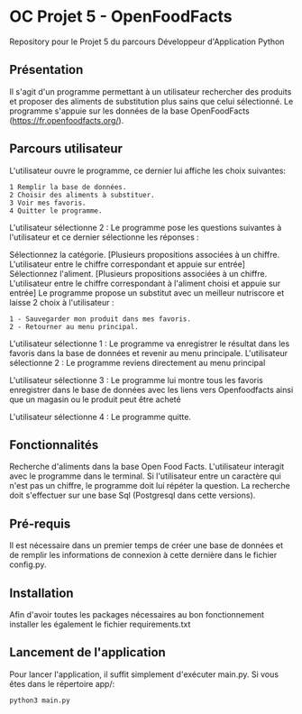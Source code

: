 # **OC Projet 5 - OpenFoodFacts**

Repository pour le Projet 5 du parcours Développeur d'Application Python

## **Présentation**
Il s'agit d'un programme permettant à un utilisateur rechercher des produits et proposer des aliments de substitution
plus sains que celui sélectionné. Le programme s'appuie sur les données de la base OpenFoodFacts 
(https://fr.openfoodfacts.org/).

## **Parcours utilisateur**
L'utilisateur ouvre le programme, ce dernier lui affiche les choix suivantes:

    1 Remplir la base de données.
    2 Choisir des aliments à substituer. 
    3 Voir mes favoris. 
    4 Quitter le programme.

L'utilisateur sélectionne 2 : Le programme pose les questions suivantes à l'utilisateur et ce dernier sélectionne les réponses :

Sélectionnez la catégorie. [Plusieurs propositions associées à un chiffre. L'utilisateur entre le chiffre correspondant et appuie sur entrée]
Sélectionnez l'aliment. [Plusieurs propositions associées à un chiffre. L'utilisateur entre le chiffre correspondant à l'aliment choisi et appuie sur entrée]
Le programme propose un substitut avec un meilleur nutriscore et laisse 2 choix à l'utilisateur :

    1 - Sauvegarder mon produit dans mes favoris. 
    2 - Retourner au menu principal.

L'utilisateur sélectionne 1 :  Le programme va enregistrer le résultat dans les favoris dans la base de données et revenir au menu principale.
L'utilisateur sélectionne 2 : Le programme reviens directement au menu principal


L'utilisateur sélectionne 3 : Le programme lui montre tous les favoris enregistrer dans le base de données avec les liens vers Openfoodfacts ainsi que un magasin ou le produit peut être acheté

L'utilisateur sélectionne 4 : Le programme quitte.

## **Fonctionnalités**
Recherche d'aliments dans la base Open Food Facts.
L'utilisateur interagit avec le programme dans le terminal.
Si l'utilisateur entre un caractère qui n'est pas un chiffre, le programme doit lui répéter la question.
La recherche doit s'effectuer sur une base Sql (Postgresql dans cette versions).

## **Pré-requis**
Il est nécessaire dans un premier temps de créer une base de données et de remplir les informations de connexion à cette dernière dans le fichier config.py.

## **Installation**
Afin d'avoir toutes les packages nécessaires au bon fonctionnement installer les également le fichier requirements.txt
## **Lancement de l'application**
Pour lancer l'application, il suffit simplement d'exécuter main.py. Si vous êtes dans le répertoire app/:

    python3 main.py


